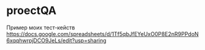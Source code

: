 # proectQA
Пример  моих тест-кейств
https://docs.google.com/spreadsheets/d/1Tf5qbJfEYeUxO0P8E2nR9PPdoN6xqqhwrpjDCO9JeLs/edit?usp=sharing
